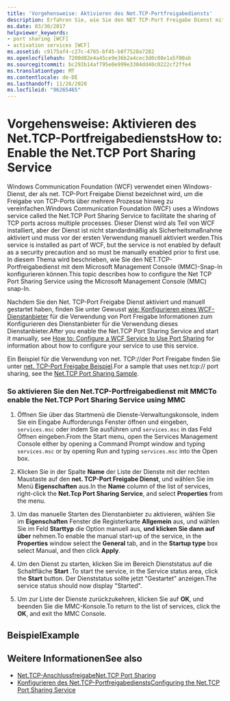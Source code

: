 ```yaml
---
title: 'Vorgehensweise: Aktivieren des Net.TCP-Portfreigabediensts'
description: Erfahren Sie, wie Sie den NET TCP-Port Freigabe Dienst mithilfe von MMC zum Aktivieren von "net. TCP" konfigurieren, das standardmäßig deaktiviert ist.
ms.date: 03/30/2017
helpviewer_keywords:
- port sharing [WCF]
- activation services [WCF]
ms.assetid: c9175af4-c27c-4765-bf45-b8f7528a7282
ms.openlocfilehash: 7200d82e4a45ce9e36b2a4cec3d0c08e1a5f00ab
ms.sourcegitcommit: bc293b14af795e0e999e3304dd40c0222cf2ffe4
ms.translationtype: MT
ms.contentlocale: de-DE
ms.lasthandoff: 11/26/2020
ms.locfileid: "96265465"
---
```

# <a name="how-to-enable-the-nettcp-port-sharing-service"></a><span data-ttu-id="b8283-103">Vorgehensweise: Aktivieren des Net.TCP-Portfreigabediensts</span><span class="sxs-lookup"><span data-stu-id="b8283-103">How to: Enable the Net.TCP Port Sharing Service</span></span>

<span data-ttu-id="b8283-104">Windows Communication Foundation (WCF) verwendet einen Windows-Dienst, der als net. TCP-Port Freigabe Dienst bezeichnet wird, um die Freigabe von TCP-Ports über mehrere Prozesse hinweg zu vereinfachen.</span><span class="sxs-lookup"><span data-stu-id="b8283-104">Windows Communication Foundation (WCF) uses a Windows service called the Net.TCP Port Sharing Service to facilitate the sharing of TCP ports across multiple processes.</span></span> <span data-ttu-id="b8283-105">Dieser Dienst wird als Teil von WCF installiert, aber der Dienst ist nicht standardmäßig als Sicherheitsmaßnahme aktiviert und muss vor der ersten Verwendung manuell aktiviert werden.</span><span class="sxs-lookup"><span data-stu-id="b8283-105">This service is installed as part of WCF, but the service is not enabled by default as a security precaution and so must be manually enabled prior to first use.</span></span> <span data-ttu-id="b8283-106">In diesem Thema wird beschrieben, wie Sie den NET.TCP-Portfreigabedienst mit dem Microsoft Management Console (MMC)-Snap-In konfigurieren können.</span><span class="sxs-lookup"><span data-stu-id="b8283-106">This topic describes how to configure the Net TCP Port Sharing Service using the Microsoft Management Console (MMC) snap-In.</span></span>  
  
 <span data-ttu-id="b8283-107">Nachdem Sie den Net. TCP-Port Freigabe Dienst aktiviert und manuell gestartet haben, finden Sie unter Gewusst [wie: Konfigurieren eines WCF-Dienstanbieter](how-to-configure-a-wcf-service-to-use-port-sharing.md) für die Verwendung von Port Freigabe Informationen zum Konfigurieren des Dienstanbieter für die Verwendung dieses Dienstanbieter.</span><span class="sxs-lookup"><span data-stu-id="b8283-107">After you enable the Net.TCP Port Sharing Service and start it manually, see [How to: Configure a WCF Service to Use Port Sharing](how-to-configure-a-wcf-service-to-use-port-sharing.md) for information about how to configure your service to use this service.</span></span>  
  
 <span data-ttu-id="b8283-108">Ein Beispiel für die Verwendung von net. TCP://der Port Freigabe finden Sie unter [net. TCP-Port Freigabe Beispiel](../samples/net-tcp-port-sharing-sample.md).</span><span class="sxs-lookup"><span data-stu-id="b8283-108">For a sample that uses net.tcp:// port sharing, see the [Net.TCP Port Sharing Sample](../samples/net-tcp-port-sharing-sample.md).</span></span>  
  
### <a name="to-enable-the-nettcp-port-sharing-service-using-mmc"></a><span data-ttu-id="b8283-109">So aktivieren Sie den Net.TCP-Portfreigabedienst mit MMC</span><span class="sxs-lookup"><span data-stu-id="b8283-109">To enable the Net.TCP Port Sharing Service using MMC</span></span>  
  
1. <span data-ttu-id="b8283-110">Öffnen Sie über das Startmenü die Dienste-Verwaltungskonsole, indem Sie ein Eingabe Aufforderungs Fenster öffnen und eingeben, `services.msc` oder indem Sie ausführen und `services.msc` in das Feld Öffnen eingeben.</span><span class="sxs-lookup"><span data-stu-id="b8283-110">From the Start menu, open the Services Management Console either by opening a Command Prompt window and typing `services.msc` or by opening Run and typing `services.msc` into the Open box.</span></span>  
  
2. <span data-ttu-id="b8283-111">Klicken Sie in der Spalte **Name** der Liste der Dienste mit der rechten Maustaste auf den **net. TCP-Port Freigabe Dienst**, und wählen Sie im Menü **Eigenschaften** aus.</span><span class="sxs-lookup"><span data-stu-id="b8283-111">In the **Name** column of the list of services, right-click the **Net.Tcp Port Sharing Service**, and select **Properties** from the menu.</span></span>  
  
3. <span data-ttu-id="b8283-112">Um das manuelle Starten des Dienstanbieter zu aktivieren, wählen Sie im **Eigenschaften** Fenster die Registerkarte **Allgemein** aus, und wählen Sie im Feld **Starttyp** die Option manuell aus, **und klicken Sie dann auf über** nehmen.</span><span class="sxs-lookup"><span data-stu-id="b8283-112">To enable the manual start-up of the service, in the **Properties** window select the **General** tab, and in the **Startup type** box select Manual, and then click **Apply**.</span></span>  
  
4. <span data-ttu-id="b8283-113">Um den Dienst zu starten, klicken Sie im Bereich Dienststatus auf die Schaltfläche **Start** .</span><span class="sxs-lookup"><span data-stu-id="b8283-113">To start the service,  in the Service status area, click the **Start** button.</span></span> <span data-ttu-id="b8283-114">Der Dienststatus sollte jetzt "Gestartet" anzeigen.</span><span class="sxs-lookup"><span data-stu-id="b8283-114">The service status should now display "Started".</span></span>  
  
5. <span data-ttu-id="b8283-115">Um zur Liste der Dienste zurückzukehren, klicken Sie auf **OK**, und beenden Sie die MMC-Konsole.</span><span class="sxs-lookup"><span data-stu-id="b8283-115">To return to the list of services, click the **OK**, and exit the MMC Console.</span></span>  
  
## <a name="example"></a><span data-ttu-id="b8283-116">Beispiel</span><span class="sxs-lookup"><span data-stu-id="b8283-116">Example</span></span>  
  
## <a name="see-also"></a><span data-ttu-id="b8283-117">Weitere Informationen</span><span class="sxs-lookup"><span data-stu-id="b8283-117">See also</span></span>

- [<span data-ttu-id="b8283-118">Net.TCP-Anschlussfreigabe</span><span class="sxs-lookup"><span data-stu-id="b8283-118">Net.TCP Port Sharing</span></span>](net-tcp-port-sharing.md)
- [<span data-ttu-id="b8283-119">Konfigurieren des Net.TCP-Portfreigabediensts</span><span class="sxs-lookup"><span data-stu-id="b8283-119">Configuring the Net.TCP Port Sharing Service</span></span>](configuring-the-net-tcp-port-sharing-service.md)
